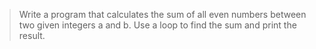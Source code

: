> Write a program that calculates the sum of all even numbers between two given integers a and b. Use a loop to find the sum and print the result.
